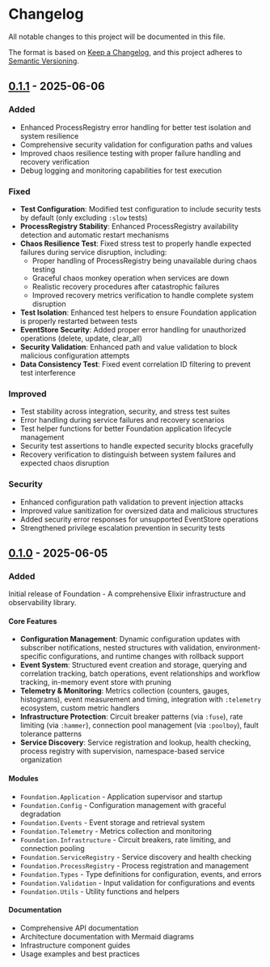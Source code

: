 # Changelog

All notable changes to this project will be documented in this file.

The format is based on [Keep a Changelog](https://keepachangelog.com/en/1.0.0/),
and this project adheres to [Semantic Versioning](https://semver.org/spec/v2.0.0.html).

## [0.1.1] - 2025-06-06

### Added
- Enhanced ProcessRegistry error handling for better test isolation and system resilience
- Comprehensive security validation for configuration paths and values
- Improved chaos resilience testing with proper failure handling and recovery verification
- Debug logging and monitoring capabilities for test execution

### Fixed
- **Test Configuration**: Modified test configuration to include security tests by default (only excluding `:slow` tests)
- **ProcessRegistry Stability**: Enhanced ProcessRegistry availability detection and automatic restart mechanisms
- **Chaos Resilience Test**: Fixed stress test to properly handle expected failures during service disruption, including:
  - Proper handling of ProcessRegistry being unavailable during chaos testing
  - Graceful chaos monkey operation when services are down
  - Realistic recovery procedures after catastrophic failures
  - Improved recovery metrics verification to handle complete system disruption
- **Test Isolation**: Enhanced test helpers to ensure Foundation application is properly restarted between tests
- **EventStore Security**: Added proper error handling for unauthorized operations (delete, update, clear_all)
- **Security Validation**: Enhanced path and value validation to block malicious configuration attempts
- **Data Consistency Test**: Fixed event correlation ID filtering to prevent test interference

### Improved
- Test stability across integration, security, and stress test suites
- Error handling during service failures and recovery scenarios
- Test helper functions for better Foundation application lifecycle management
- Security test assertions to handle expected security blocks gracefully
- Recovery verification to distinguish between system failures and expected chaos disruption

### Security
- Enhanced configuration path validation to prevent injection attacks
- Improved value sanitization for oversized data and malicious structures
- Added security error responses for unsupported EventStore operations
- Strengthened privilege escalation prevention in security tests

## [0.1.0] - 2025-06-05

### Added

Initial release of Foundation - A comprehensive Elixir infrastructure and observability library.

#### Core Features
- **Configuration Management**: Dynamic configuration updates with subscriber notifications, nested structures with validation, environment-specific configurations, and runtime changes with rollback support
- **Event System**: Structured event creation and storage, querying and correlation tracking, batch operations, event relationships and workflow tracking, in-memory event store with pruning
- **Telemetry & Monitoring**: Metrics collection (counters, gauges, histograms), event measurement and timing, integration with `:telemetry` ecosystem, custom metric handlers
- **Infrastructure Protection**: Circuit breaker patterns (via `:fuse`), rate limiting (via `:hammer`), connection pool management (via `:poolboy`), fault tolerance patterns
- **Service Discovery**: Service registration and lookup, health checking, process registry with supervision, namespace-based service organization

#### Modules
- `Foundation.Application` - Application supervisor and startup
- `Foundation.Config` - Configuration management with graceful degradation
- `Foundation.Events` - Event storage and retrieval system
- `Foundation.Telemetry` - Metrics collection and monitoring
- `Foundation.Infrastructure` - Circuit breakers, rate limiting, and connection pooling
- `Foundation.ServiceRegistry` - Service discovery and health checking
- `Foundation.ProcessRegistry` - Process registration and management
- `Foundation.Types` - Type definitions for configuration, events, and errors
- `Foundation.Validation` - Input validation for configurations and events
- `Foundation.Utils` - Utility functions and helpers

#### Documentation
- Comprehensive API documentation
- Architecture documentation with Mermaid diagrams
- Infrastructure component guides
- Usage examples and best practices

[0.1.1]: https://github.com/nshkrdotcom/foundation/releases/tag/v0.1.1
[0.1.0]: https://github.com/nshkrdotcom/foundation/releases/tag/v0.1.0

